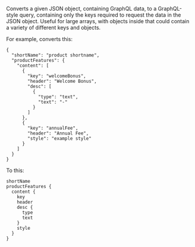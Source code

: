 Converts a given JSON object, containing GraphQL data, to a GraphQL-style query, containing only the keys required to request the data in the JSON object. Useful for large arrays, with objects inside that could contain a variety of different keys and objects.

For example, converts this:

```
{
  "shortName": "product shortname",
  "productFeatures": {
    "content": [
      {
        "key": "welcomeBonus",
        "header": "Welcome Bonus",
        "desc": [
          {
            "type": "text",
            "text": "-"
          }
        ]
      },
      {
        "key": "annualFee",
        "header": "Annual Fee",
        "style": "example style"
      }
    ]
  }
}
```

To this:

```
shortName
productFeatures {
  content {
    key
    header
    desc {
      type
      text
    }
    style
  }
}
```
